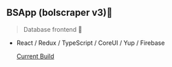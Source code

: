 ## BSApp (bolscraper v3)🚀

> Database frontend 🚧

- React / Redux / TypeScript / CoreUI / Yup / Firebase

  [Current Build](http://bol-v3.surge.sh/)